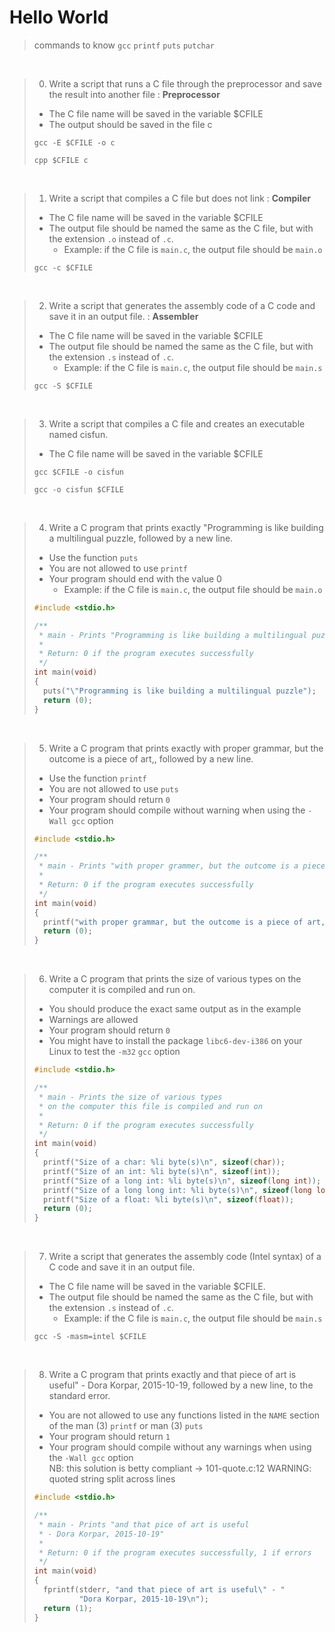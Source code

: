 # Hello World

> commands to know `gcc` `printf` `puts` `putchar`
<br/>

> 0. Write a script that runs a C file through the preprocessor and save the result into another file : **Preprocessor**
> - The C file name will be saved in the variable $CFILE
> - The output should be saved in the file c
>```console
> gcc -E $CFILE -o c
>```  
>```console
> cpp $CFILE c
>``` 
<br/>

> 1. Write a script that compiles a C file but does not link : **Compiler**
> - The C file name will be saved in the variable $CFILE
> - The output file should be named the same as the C file, but with the extension `.o` instead of `.c`.
>   - Example: if the C file is `main.c`, the output file should be `main.o`
>```console
> gcc -c $CFILE
>```   
<br/>

> 2. Write a script that generates the assembly code of a C code and save it in an output file. : **Assembler**
> - The C file name will be saved in the variable $CFILE
> - The output file should be named the same as the C file, but with the extension `.s` instead of `.c`.
>   - Example: if the C file is `main.c`, the output file should be `main.s`
>```console
> gcc -S $CFILE
>```   
<br/>

> 3. Write a script that compiles a C file and creates an executable named cisfun.
> - The C file name will be saved in the variable $CFILE
>```console
> gcc $CFILE -o cisfun
>```
>```console
> gcc -o cisfun $CFILE
>``` 
<br/>

> 4. Write a C program that prints exactly "Programming is like building a multilingual puzzle, followed by a new line.
> - Use the function `puts`
> - You are not allowed to use `printf`
> - Your program should end with the value 0
>   - Example: if the C file is `main.c`, the output file should be `main.o`
>```c
> #include <stdio.h>
> 
> /**
>  * main - Prints "Programming is like building a multilingual puzzle
>  *
>  * Return: 0 if the program executes successfully
>  */
> int main(void)
> {
> 	puts("\"Programming is like building a multilingual puzzle");
> 	return (0);
> }
>```   
<br/>

> 5. Write a C program that prints exactly with proper grammar, but the outcome is a piece of art,, followed by a new line.
> - Use the function `printf`
> - You are not allowed to use `puts`
> - Your program should return `0`
> - Your program should compile without warning when using the `-Wall gcc` option
>```c
> #include <stdio.h>
> 
> /**
>  * main - Prints "with proper grammer, but the outcome is a piece of art,"
>  *
>  * Return: 0 if the program executes successfully
>  */
> int main(void)
> {
> 	printf("with proper grammar, but the outcome is a piece of art,\n");
> 	return (0);
> }
>```   
<br/>

> 6. Write a C program that prints the size of various types on the computer it is compiled and run on.
> - You should produce the exact same output as in the example
> - Warnings are allowed
> - Your program should return `0`
> - You might have to install the package `libc6-dev-i386` on your Linux to test the `-m32` `gcc` option
>```c
> #include <stdio.h>
> 
> /**
>  * main - Prints the size of various types
>  * on the computer this file is compiled and run on
>  *
>  * Return: 0 if the program executes successfully
>  */
> int main(void)
> {
> 	printf("Size of a char: %li byte(s)\n", sizeof(char));
> 	printf("Size of an int: %li byte(s)\n", sizeof(int));
> 	printf("Size of a long int: %li byte(s)\n", sizeof(long int));
> 	printf("Size of a long long int: %li byte(s)\n", sizeof(long long int));
> 	printf("Size of a float: %li byte(s)\n", sizeof(float));
> 	return (0);
> }
>```   
<br/>

> 7. Write a script that generates the assembly code (Intel syntax) of a C code and save it in an output file.
> 
> - The C file name will be saved in the variable $CFILE.
> - The output file should be named the same as the C file, but with the extension `.s` instead of `.c`.
>   - Example: if the C file is `main.c`, the output file should be `main.s`
> ```console
> gcc -S -masm=intel $CFILE
> ```
<br />

> 8. Write a C program that prints exactly and that piece of art is useful" - Dora Korpar, 2015-10-19, followed by a new line, to the standard error.
> 
> - You are not allowed to use any functions listed in the `NAME` section of the man (3) `printf` or man (3) `puts`
> - Your program should return `1`
> - Your program should compile without any warnings when using the `-Wall gcc` option  
> NB: this solution is betty compliant -> 101-quote.c:12 WARNING: quoted string split across lines
> ```c
> #include <stdio.h>
> 
> /**
>  * main - Prints "and that pice of art is useful
>  * - Dora Korpar, 2015-10-19"
>  *
>  * Return: 0 if the program executes successfully, 1 if errors
>  */
> int main(void)
> {
> 	fprintf(stderr, "and that piece of art is useful\" - "
> 			"Dora Korpar, 2015-10-19\n");
> 	return (1);
> }
> ```

